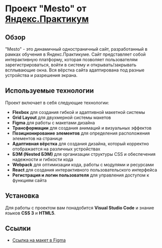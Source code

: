 # Проект "Mesto" от [Яндекс.Практикум](https://practicum.yandex.ru/)

## Обзор

"Mesto" - это динамичный одностраничный сайт, разработанный в рамках обучения в Яндекс.Практикуме. Сайт представляет собой интерактивную платформу, которая позволяет пользователям зарегистрироваться, войти в систему и открывать/закрывать всплывающие окна. Вся вёрстка сайта адаптирована под разные устройства и разрешения экрана.

## Используемые технологии

Проект включает в себя следующие технологии:

- **Flexbox** для создания гибкой и адаптивной макетной системы
- **Grid Layout** для двухмерной системы макетов
- **Figma** для работы с макетами дизайна
- **Трансформации** для создания анимаций и визуальных эффектов
- **Позиционирование элементов** для определения расположения элементов на странице
- **Адаптивная вёрстка** для создания дизайна, который корректно отображается на различных устройствах
- **БЭМ (Nested БЭМ)** для организации структуры CSS и обеспечения надежности и гибкости кода
- **Webpack** для оптимизации кода, работы с модулями и ресурсами
- **React** для создания интерактивного пользовательского интерфейса
- **Регистрация и логин пользователя** для управления доступом к функциям сайта

## Установка

Для работы с проектом вам понадобится **Visual Studio Code** и знание языков **CSS 3** и **HTML5**.

## Ссылки

- [Ссылка на макет в Figma](https://www.figma.com/file/2cn9N9jSkmxD84oJik7xL7/JavaScript.-Sprint-4?node-id=0%3A1)
